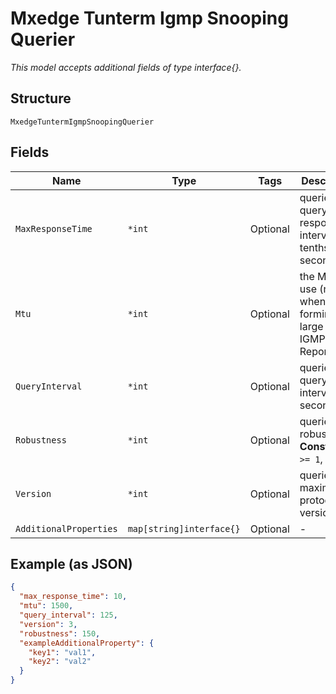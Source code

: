 
# Mxedge Tunterm Igmp Snooping Querier

*This model accepts additional fields of type interface{}.*

## Structure

`MxedgeTuntermIgmpSnoopingQuerier`

## Fields

| Name | Type | Tags | Description |
|  --- | --- | --- | --- |
| `MaxResponseTime` | `*int` | Optional | querier’s query response interval, in tenths-of-seconds |
| `Mtu` | `*int` | Optional | the MTU we use (needed when forming large IGMPv3 Reports) |
| `QueryInterval` | `*int` | Optional | querier’s query interval, in seconds |
| `Robustness` | `*int` | Optional | querier’s robustness<br>**Constraints**: `>= 1`, `<= 7` |
| `Version` | `*int` | Optional | querier’s maximum protocol version |
| `AdditionalProperties` | `map[string]interface{}` | Optional | - |

## Example (as JSON)

```json
{
  "max_response_time": 10,
  "mtu": 1500,
  "query_interval": 125,
  "version": 3,
  "robustness": 150,
  "exampleAdditionalProperty": {
    "key1": "val1",
    "key2": "val2"
  }
}
```

